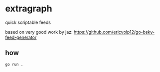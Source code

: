 # extragraph

quick scriptable feeds

based on very good work by jaz: https://github.com/ericvolp12/go-bsky-feed-generator

## how

```
go run .
```
